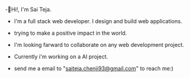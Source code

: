 -👋Hi!, I'm Sai Teja.

- I'm a full stack web developer. I design and build web applications.
- trying to make a positive impact in the world.
- I'm looking farward to collaborate on any web development project.
- Currently i'm working on a AI project.

- send me a email to "saiteja.chenji93@gmail.com" to reach me:)

